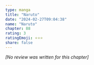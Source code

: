 ```yaml
---
type: manga
title: "Naruto"
date: "2024-02-27T09:04:38"
name: "Naruto"
chapter: 88
rating: 3
ratingEmoji: ⭐️⭐️⭐️
share: false
---
```


*[No review was written for this chapter]*
